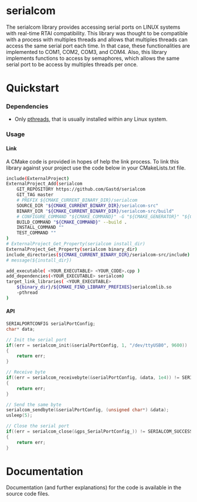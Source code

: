 # serialcom

The serialcom library provides accessing serial ports on LINUX systems with real-time RTAI compatibility. This library was thought to be compatible with a process with multiples threads and allows that multiples threads can access the same serial port each time. In that case, these functionalities are implemented to COM1, COM2, COM3, and COM4. Also, this library implements functions to access by semaphores, which allows the same serial port to be access by multiples threads per once.

# Quickstart

### Dependencies

* Only [pthreads](https://en.wikipedia.org/wiki/POSIX_Threads), that is usually installed within any Linux system.

### Usage

#### Link

A CMake code is provided in hopes of help the link process.
To link this library against your project use the code below in your CMakeLists.txt file.

```bash
include(ExternalProject)
ExternalProject_Add(serialcom
    GIT_REPOSITORY https://github.com/Gastd/serialcom
    GIT_TAG master
    # PREFIX ${CMAKE_CURRENT_BINARY_DIR}/serialcom
    SOURCE_DIR "${CMAKE_CURRENT_BINARY_DIR}/serialcom-src"
    BINARY_DIR "${CMAKE_CURRENT_BINARY_DIR}/serialcom-src/build"
    # CONFIGURE_COMMAND "${CMAKE_COMMAND}" -G "${CMAKE_GENERATOR}" "${CMAKE_BINARY_DIR}/serialcom-src/"
    BUILD_COMMAND "${CMAKE_COMMAND}" --build .
    INSTALL_COMMAND ""
    TEST_COMMAND ""
)
# ExternalProject_Get_Property(serialcom install_dir)
ExternalProject_Get_Property(serialcom binary_dir)
include_directories(${CMAKE_CURRENT_BINARY_DIR}/serialcom-src/include)
# message(${install_dir})

add_executable( <YOUR_EXECUTABLE> <YOUR_CODE>.cpp )
add_dependencies(<YOUR_EXECUTABLE> serialcom)
target_link_libraries( <YOUR_EXECUTABLE>
    ${binary_dir}/${CMAKE_FIND_LIBRARY_PREFIXES}serialcomlib.so
    -pthread
)
```
#### API

```c
SERIALPORTCONFIG serialPortConfig;
char* data;

// Init the serial port
if((err = serialcom_init(&serialPortConfig, 1, "/dev/ttyUSB0", 9600)) != SERIALCOM_SUCCESS)
{
    return err;
}

// Receive byte
if((err = serialcom_receivebyte(&serialPortConfig, &data, 1e4)) != SERIALCOM_SUCCESS)
{
    return err;
}

// Send the same byte
serialcom_sendbyte(&serialPortConfig, (unsigned char*) &data);
usleep(5);

// Close the serial port
if((err = serialcom_close(&gps_SerialPortConfig_)) != SERIALCOM_SUCCESS)
{
    return err;
}
```

# Documentation

Documentation (and further explanations) for the code is available in the source code files.
